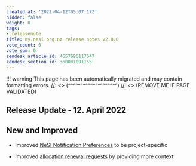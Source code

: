 ```yaml
---
created_at: '2022-04-12T05:07:17Z'
hidden: false
weight: 0
tags:
- releasenote
title: my.nesi.org.nz release notes v2.8.0
vote_count: 0
vote_sum: 0
zendesk_article_id: 4657696117647
zendesk_section_id: 360001091155
---
```




[//]: <> (REMOVE ME IF PAGE VALIDATED)
[//]: <> (vvvvvvvvvvvvvvvvvvvv)
!!! warning
    This page has been automatically migrated and may contain formatting errors.
[//]: <> (^^^^^^^^^^^^^^^^^^^^)
[//]: <> (REMOVE ME IF PAGE VALIDATED)

## Release Update - 12. April 2022

## New and Improved

-   Improved [NeSI Notification
    Preferences](../../Getting_Started/my-nesi-org-nz/Managing_notification_preferences.md)
    to be project-specific

-   Improved [allocation renewal
    requests](../../Getting_Started/my-nesi-org-nz/Requesting_to_renew_an_allocation_via_my-nesi-org-nz.md)
    by providing more context